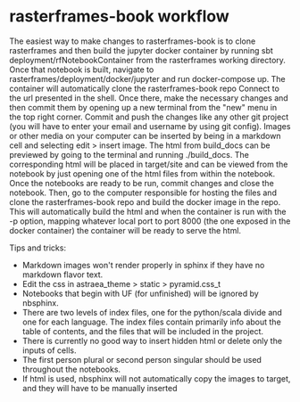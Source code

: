 # rasterframes-book workflow

The easiest way to make changes to rasterframes-book is to clone rasterframes and then build the jupyter docker container by running sbt deployment/rfNotebookContainer from the rasterframes working directory. Once that notebook is built, navigate to rasterframes/deployment/docker/jupyter and run docker-compose up. The container will automatically clone the rasterframes-book repo Connect to the url presented in the shell. Once there, make the necessary changes and then commit them by opening up a new terminal from the "new" menu in the top right corner. Commit and push the changes like any other git project (you will have to enter your email and username by using git config). Images or other media on your computer can be inserted by being in a markdown cell and selecting edit > insert image. The html from build_docs can be previewed by going to the terminal and running ./build_docs. The corresponding html will be placed in target/site and can be viewed from the notebook by just opening one of the html files from within the notebook. Once the notebooks are ready to be run, commit changes and close the notebook. Then, go to the computer responsible for hosting the files and clone the rasterframes-book repo and build the docker image in the repo. This will automatically build the html and when the container is run with the -p option, mapping whatever local port to port 8000 (the one exposed in the docker container) the container will be ready to serve the html.

Tips and tricks:

* Markdown images won't render properly in sphinx if they have no markdown flavor text.
* Edit the css in astraea_theme > static > pyramid.css_t
* Notebooks that begin with UF (for unfinished) will be ignored by nbsphinx.
* There are two levels of index files, one for the python/scala divide and one for each language. The index files contain primarily info about the table of contents, and the files that will be included in the project.
* There is currently no good way to insert hidden html or delete only the inputs of cells.
* The first person plural or second person singular should be used throughout the notebooks.
* If html is used, nbsphinx will not automatically copy the images to target, and they will have to be manually inserted
